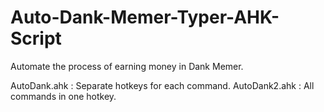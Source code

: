 # Auto-Dank-Memer-Typer-AHK-Script
Automate the process of earning money in Dank Memer.

AutoDank.ahk : Separate hotkeys for each command.
AutoDank2.ahk : All commands in one hotkey.

